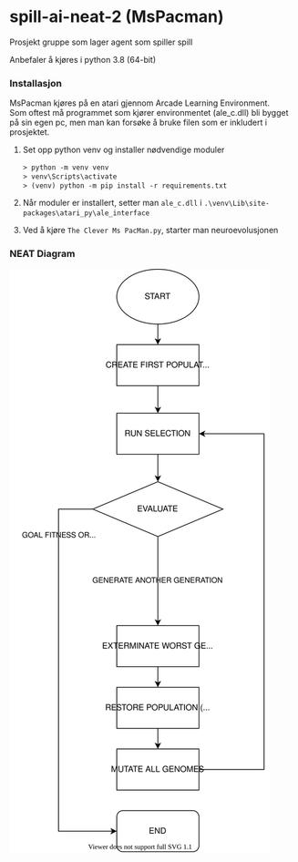 # spill-ai-neat-2 (MsPacman)
Prosjekt gruppe som lager agent som spiller spill


Anbefaler å kjøres i python 3.8 (64-bit)

### Installasjon
MsPacman kjøres på en atari gjennom Arcade Learning Environment. \
Som oftest må programmet som kjører environmentet (ale_c.dll) bli bygget på sin egen pc, men man kan forsøke å bruke filen som er inkludert i prosjektet.

1. Set opp python venv og installer nødvendige moduler

    ```
    > python -m venv venv
    > venv\Scripts\activate
    > (venv) python -m pip install -r requirements.txt
    ``` 

2. Når moduler er installert, setter man `ale_c.dll` i `.\venv\Lib\site-packages\atari_py\ale_interface`

3. Ved å kjøre `The Clever Ms PacMan.py`, starter man neuroevolusjonen

### NEAT Diagram
![NEAT Diagram](images/NEAT-Diagram.svg)